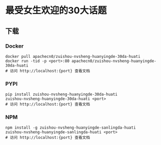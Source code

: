 # 最受女生欢迎的30大话题

## 下载

### Docker

```
docker pull apachecn0/zuishou-nvsheng-huanyingde-30da-huati
docker run -tid -p <port>:80 apachecn0/zuishou-nvsheng-huanyingde-30da-huati
# 访问 http://localhost:{port} 查看文档
```

### PYPI

```
pip install zuishou-nvsheng-huanyingde-30da-huati
zuishou-nvsheng-huanyingde-30da-huati <port>
# 访问 http://localhost:{port} 查看文档
```

### NPM

```
npm install -g zuishou-nvsheng-huanyingde-sanlingda-huati
zuishou-nvsheng-huanyingde-sanlingda-huati <port>
# 访问 http://localhost:{port} 查看文档
```